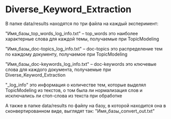 Diverse_Keyword_Extraction
==========================

В папке data/results находятся по три файла на каждый эксперимент:

"Имя_базы_top_words_log_info.txt" – top_words это наиболее характерные слова для каждой темы, получаемые при TopicModeling

"Имя_базы_doc-topics_log_info.txt" – doc-topics это распределение тем по каждому документу, получаемое при TopicModeling

"Имя_базы_doc-keywords_log_info.txt" – doc-keywords это ключевые слова для каждого документа, получаемые при Diverse_Keyword_Extraction

"_log_info" это информация о количестве тем, которые выделял TopicModeling из текстов, о том была ли нормализация слов и исключались ли стоп-слова из текста при обработке

А также в папке data/results по файлу на базу, в которой находится она в сконвертированном виде, выглядят так:
"Имя_базы_convert_out.txt"
